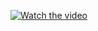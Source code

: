 [![Watch the video](https://i.stack.imgur.com/Vp2cE.png)](https://www.youtube.com/watch?v=BNjnt4jMKMI)

